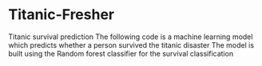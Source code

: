 # Titanic-Fresher
Titanic survival prediction
The following code is a machine learning model which predicts whether a person survived the titanic disaster
The model is built using the Random forest classifier for the survival classification
